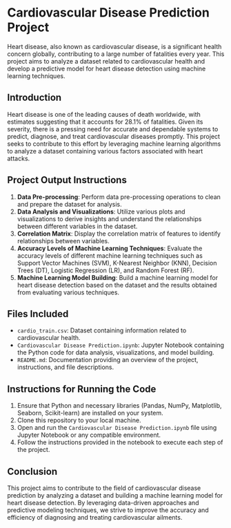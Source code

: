 # Cardiovascular Disease Prediction Project

Heart disease, also known as cardiovascular disease, is a significant health concern globally, contributing to a large number of fatalities every year. This project aims to analyze a dataset related to cardiovascular health and develop a predictive model for heart disease detection using machine learning techniques.

## Introduction
Heart disease is one of the leading causes of death worldwide, with estimates suggesting that it accounts for 28.1% of fatalities. Given its severity, there is a pressing need for accurate and dependable systems to predict, diagnose, and treat cardiovascular diseases promptly. This project seeks to contribute to this effort by leveraging machine learning algorithms to analyze a dataset containing various factors associated with heart attacks.

## Project Output Instructions
1. **Data Pre-processing**: Perform data pre-processing operations to clean and prepare the dataset for analysis.
2. **Data Analysis and Visualizations**: Utilize various plots and visualizations to derive insights and understand the relationships between different variables in the dataset.
3. **Correlation Matrix**: Display the correlation matrix of features to identify relationships between variables.
4. **Accuracy Levels of Machine Learning Techniques**: Evaluate the accuracy levels of different machine learning techniques such as Support Vector Machines (SVM), K-Nearest Neighbor (KNN), Decision Trees (DT), Logistic Regression (LR), and Random Forest (RF).
5. **Machine Learning Model Building**: Build a machine learning model for heart disease detection based on the dataset and the results obtained from evaluating various techniques.

## Files Included
- `cardio_train.csv`: Dataset containing information related to cardiovascular health.
- `Cardiovascular Disease Prediction.ipynb`: Jupyter Notebook containing the Python code for data analysis, visualizations, and model building.
- `README.md`: Documentation providing an overview of the project, instructions, and file descriptions.

## Instructions for Running the Code
1. Ensure that Python and necessary libraries (Pandas, NumPy, Matplotlib, Seaborn, Scikit-learn) are installed on your system.
2. Clone this repository to your local machine.
3. Open and run the `Cardiovascular Disease Prediction.ipynb` file using Jupyter Notebook or any compatible environment.
4. Follow the instructions provided in the notebook to execute each step of the project.

## Conclusion
This project aims to contribute to the field of cardiovascular disease prediction by analyzing a dataset and building a machine learning model for heart disease detection. By leveraging data-driven approaches and predictive modeling techniques, we strive to improve the accuracy and efficiency of diagnosing and treating cardiovascular ailments.




